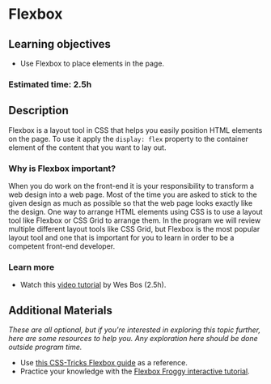 # Flexbox

## Learning objectives

- Use Flexbox to place elements in the page.

### Estimated time: 2.5h

## Description

Flexbox is a layout tool in CSS that helps you easily position HTML elements on the page. To use it apply the `display: flex` property to the container element of the content that you want to lay out.

### Why is Flexbox important?

When you do work on the front-end it is your responsibility to transform a web design into a web page. Most of the time you are asked to stick to the given design as much as possible so that the web page looks exactly like the design. One way to arrange HTML elements using CSS is to use a layout tool like Flexbox or CSS Grid to arrange them. In the program we will review multiple different layout tools like CSS Grid, but Flexbox is the most popular layout tool and one that is important for you to learn in order to be a competent front-end developer.

### Learn more

- Watch this [video tutorial](https://www.youtube.com/playlist?list=PLu8EoSxDXHP7xj_y6NIAhy0wuCd4uVdid) by Wes Bos (2.5h).

## Additional Materials

_These are all optional, but if you're interested in exploring this topic further, here are some resources to help you. Any exploration here should be done outside program time._

- Use [this CSS-Tricks Flexbox guide](https://css-tricks.com/snippets/css/a-guide-to-flexbox/) as a reference.
- Practice your knowledge with the [Flexbox Froggy interactive tutorial](http://flexboxfroggy.com/).
